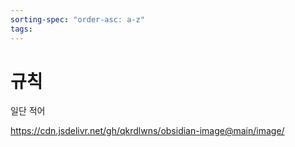```yaml
---
sorting-spec: "order-asc: a-z"
tags:
---
```

# 규칙

일단 적어

https://cdn.jsdelivr.net/gh/qkrdlwns/obsidian-image@main/image/

